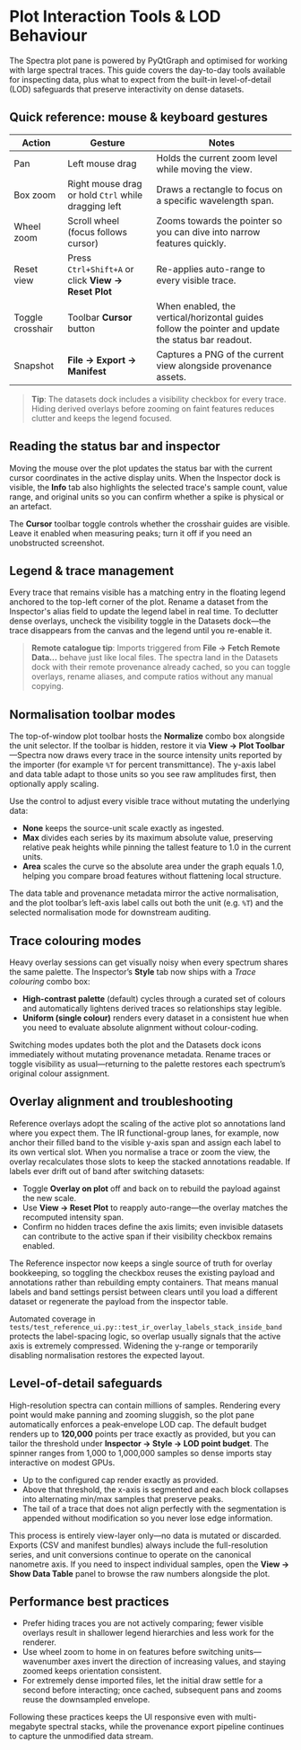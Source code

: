 # Plot Interaction Tools & LOD Behaviour

The Spectra plot pane is powered by PyQtGraph and optimised for working with large spectral traces. This guide covers the day-to-day tools available for inspecting data, plus what to expect from the built-in level-of-detail (LOD) safeguards that preserve interactivity on dense datasets.

## Quick reference: mouse & keyboard gestures

| Action | Gesture | Notes |
| --- | --- | --- |
| Pan | Left mouse drag | Holds the current zoom level while moving the view. |
| Box zoom | Right mouse drag or hold `Ctrl` while dragging left | Draws a rectangle to focus on a specific wavelength span. |
| Wheel zoom | Scroll wheel (focus follows cursor) | Zooms towards the pointer so you can dive into narrow features quickly. |
| Reset view | Press `Ctrl+Shift+A` or click **View → Reset Plot** | Re-applies auto-range to every visible trace. |
| Toggle crosshair | Toolbar **Cursor** button | When enabled, the vertical/horizontal guides follow the pointer and update the status bar readout. |
| Snapshot | **File → Export → Manifest** | Captures a PNG of the current view alongside provenance assets. |

> **Tip**: The datasets dock includes a visibility checkbox for every trace. Hiding derived overlays before zooming on faint features reduces clutter and keeps the legend focused.

## Reading the status bar and inspector

Moving the mouse over the plot updates the status bar with the current cursor coordinates in the active display units. When the Inspector dock is visible, the **Info** tab also highlights the selected trace's sample count, value range, and original units so you can confirm whether a spike is physical or an artefact.

The **Cursor** toolbar toggle controls whether the crosshair guides are visible. Leave it enabled when measuring peaks; turn it off if you need an unobstructed screenshot.

## Legend & trace management

Every trace that remains visible has a matching entry in the floating legend anchored to the top-left corner of the plot. Rename a dataset from the Inspector's alias field to update the legend label in real time. To declutter dense overlays, uncheck the visibility toggle in the Datasets dock—the trace disappears from the canvas and the legend until you re-enable it.

> **Remote catalogue tip**: Imports triggered from **File → Fetch Remote Data…** behave just like local files. The spectra land in the Datasets dock with their remote provenance already cached, so you can toggle overlays, rename aliases, and compute ratios without any manual copying.

## Normalisation toolbar modes

The top-of-window plot toolbar hosts the **Normalize** combo box alongside the unit selector. If the toolbar is hidden, restore it via **View → Plot Toolbar**—Spectra now draws every trace in the source intensity units reported by the importer (for example `%T` for percent transmittance). The y-axis label and data table adapt to those units so you see raw amplitudes first, then optionally apply scaling.

Use the control to adjust every visible trace without mutating the underlying data:

- **None** keeps the source-unit scale exactly as ingested.
- **Max** divides each series by its maximum absolute value, preserving relative peak heights while pinning the tallest feature to 1.0 in the current units.
- **Area** scales the curve so the absolute area under the graph equals 1.0, helping you compare broad features without flattening local structure.

The data table and provenance metadata mirror the active normalisation, and the plot toolbar’s left-axis label calls out both the unit (e.g. `%T`) and the selected normalisation mode for downstream auditing.

## Trace colouring modes

Heavy overlay sessions can get visually noisy when every spectrum shares the same palette. The Inspector’s **Style** tab now ships
with a *Trace colouring* combo box:

- **High-contrast palette** (default) cycles through a curated set of colours and automatically lightens derived traces so
  relationships stay legible.
- **Uniform (single colour)** renders every dataset in a consistent hue when you need to evaluate absolute alignment without
  colour-coding.

Switching modes updates both the plot and the Datasets dock icons immediately without mutating provenance metadata. Rename traces
or toggle visibility as usual—returning to the palette restores each spectrum’s original colour assignment.

## Overlay alignment and troubleshooting

Reference overlays adopt the scaling of the active plot so annotations land where you expect them. The IR functional-group lanes, for example, now anchor their filled band to the visible y-axis span and assign each label to its own vertical slot. When you normalise a trace or zoom the view, the overlay recalculates those slots to keep the stacked annotations readable. If labels ever drift out of band after switching datasets:

- Toggle **Overlay on plot** off and back on to rebuild the payload against the new scale.
- Use **View → Reset Plot** to reapply auto-range—the overlay matches the recomputed intensity span.
- Confirm no hidden traces define the axis limits; even invisible datasets can contribute to the active span if their visibility checkbox remains enabled.

The Reference inspector now keeps a single source of truth for overlay bookkeeping, so toggling the checkbox reuses the existing
payload and annotations rather than rebuilding empty containers. That means manual labels and band settings persist between
clears until you load a different dataset or regenerate the payload from the inspector table.

Automated coverage in `tests/test_reference_ui.py::test_ir_overlay_labels_stack_inside_band` protects the label-spacing logic, so overlap usually signals that the active axis is extremely compressed. Widening the y-range or temporarily disabling normalisation restores the expected layout.

## Level-of-detail safeguards

High-resolution spectra can contain millions of samples. Rendering every point would make panning and zooming sluggish, so the plot pane automatically enforces a peak-envelope LOD cap. The default budget renders up to **120,000** points per trace exactly as provided, but you can tailor the threshold under **Inspector → Style → LOD point budget**. The spinner ranges from 1,000 to 1,000,000 samples so dense imports stay interactive on modest GPUs.

- Up to the configured cap render exactly as provided.
- Above that threshold, the x-axis is segmented and each block collapses into alternating min/max samples that preserve peaks.
- The tail of a trace that does not align perfectly with the segmentation is appended without modification so you never lose edge information.

This process is entirely view-layer only—no data is mutated or discarded. Exports (CSV and manifest bundles) always include the full-resolution series, and unit conversions continue to operate on the canonical nanometre axis. If you need to inspect individual samples, open the **View → Show Data Table** panel to browse the raw numbers alongside the plot.

## Performance best practices

- Prefer hiding traces you are not actively comparing; fewer visible overlays result in shallower legend hierarchies and less work for the renderer.
- Use wheel zoom to home in on features before switching units—wavenumber axes invert the direction of increasing values, and staying zoomed keeps orientation consistent.
- For extremely dense imported files, let the initial draw settle for a second before interacting; once cached, subsequent pans and zooms reuse the downsampled envelope.

Following these practices keeps the UI responsive even with multi-megabyte spectral stacks, while the provenance export pipeline continues to capture the unmodified data stream.
